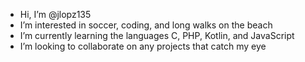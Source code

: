 - Hi, I’m @jlopz135
- I’m interested in soccer, coding, and long walks on the beach
- I’m currently learning the languages C, PHP, Kotlin, and JavaScript
- I’m looking to collaborate on any projects that catch my eye


<!---
jlopz135/jlopz135 is a ✨ special ✨ repository because its `README.md` (this file) appears on your GitHub profile.
You can click the Preview link to take a look at your changes.
--->

